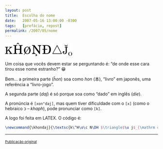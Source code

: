 ```yaml
---
layout: post
title:  Escolha do nome
date:   2007-05-16 13:00:00 -0300
tags:   [prefácio, repost]
permalink: /2007/05/nome
---
```


<div class="text-center">
  <img src="/assets/images/hondaj.png" alt="{{ site.title }}" />
</div>

Um coisa que vocês devem estar se perguntando é: “de onde esse cara tirou esse
nome estranho?” 😁

Bem… a primeira parte (*ĥon*) soa como *hon* (本), “livro” em japonês, uma
referência a “livro-jogo”.

A segunda parte (*daj*) é só porque soa como “dado” em inglês (*die*).

A pronúncia é `[xon"daj]`, mas quem tiver dificuldade com o `[x]` (como o
hebraico כ – *khaph*), pode pronunciar como `[k]`.

A logo foi feita em LATEX. O código é:

```latex
\newcommand{\khondaj}{\textsc{k\^H\o\c N\DH $\triangle$\u j$_{\mathrm o}$}}
```

--------------------------------------------------------------------------------

<div class="text-right">
  <small>
    <a href="http://khondaj.blogspot.com/2007/05/escolha-do-nome.html">
      Publicação original
    </a>
  </small>
</div>
